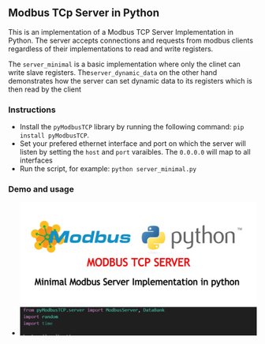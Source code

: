 ## Modbus TCp Server in Python
This is an implementation of a Modbus TCP Server Implementation in Python. The server accepts connections and requests from modbus clients regardless of their implementations to read and write registers.

The ```server_minimal``` is a basic implementation where only the clinet can write slave registers. The```server_dynamic_data``` on the other hand demonstrates how the server can set dynamic data to its registers which is then read by the client

### Instructions
- Install the ```pyModbusTCP``` library by running the following command: ```pip install pyModbusTCP```. 
- Set your prefered ethernet interface and port on which the server will listen by setting the ```host``` and ```port``` varaibles. The ```0.0.0.0``` will map to all interfaces
- Run the script, for example: ```python server_minimal.py```

### Demo and usage
- [![Watch video here](./Thumbnail.png)](https://youtu.be/7m71nT5qZwk)
